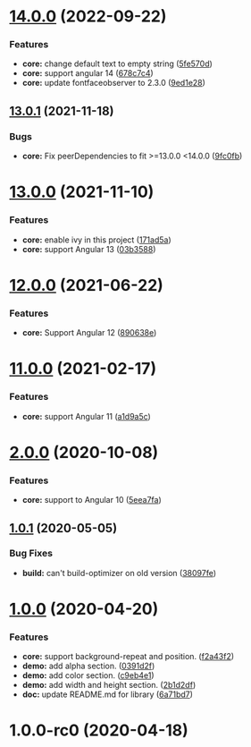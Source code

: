 # [14.0.0](https://github.com/MADCAZ/ngx-watermark/compare/13.0.1...14.0.0) (2022-09-22)


### Features

* **core:** change default text to empty string ([5fe570d](https://github.com/MADCAZ/ngx-watermark/commit/5fe570da0687655c6f2405020d145ff44207c046))
* **core:** support angular 14 ([678c7c4](https://github.com/MADCAZ/ngx-watermark/commit/678c7c4feafadc2bb06d3e2e4b1c46f3465b6c28))
* **core:** update fontfaceobserver to 2.3.0 ([9ed1e28](https://github.com/MADCAZ/ngx-watermark/commit/9ed1e285b2bd72acb3f8a5f4be5b87e9d15e190c))



## [13.0.1](https://github.com/MADCAZ/ngx-watermark/compare/13.0.0...13.0.1) (2021-11-18)
### Bugs

* **core:** Fix peerDependencies to fit >=13.0.0 <14.0.0 ([9fc0fb](https://github.com/MADCAZ/ngx-watermark/commit/e9fc0fb4a9d771155bf3220a131646688751f465))


# [13.0.0](https://github.com/MADCAZ/ngx-watermark/compare/12.0.0...13.0.0) (2021-11-10)


### Features

* **core:** enable ivy in this project ([171ad5a](https://github.com/MADCAZ/ngx-watermark/commit/171ad5a4e3a49302256f6370acef71a7210d8479))
* **core:** support Angular 13 ([03b3588](https://github.com/MADCAZ/ngx-watermark/commit/03b358817b01811ea37147a97aff8ad970b459e1))



# [12.0.0](https://github.com/MADCAZ/ngx-watermark/compare/11.0.0...12.0.0) (2021-06-22)


### Features

* **core:** Support Angular 12 ([890638e](https://github.com/MADCAZ/ngx-watermark/commit/890638e532fe3d824a3ac1074feee95c8e7b0433))



# [11.0.0](https://github.com/MADCAZ/ngx-watermark/compare/2.0.0...11.0.0) (2021-02-17)


### Features

* **core:** support Angular 11 ([a1d9a5c](https://github.com/MADCAZ/ngx-watermark/commit/a1d9a5c1415ad7676b2a99b1c49f099b0a748706))



# [2.0.0](https://github.com/MADCAZ/ngx-watermark/compare/1.0.1...2.0.0) (2020-10-08)


### Features

* **core:** support to Angular 10 ([5eea7fa](https://github.com/MADCAZ/ngx-watermark/commit/5eea7fa26910d2429fec9cba9a38fae50294f315))



## [1.0.1](https://github.com/MADCAZ/ngx-watermark/compare/1.0.0...1.0.1) (2020-05-05)


### Bug Fixes

* **build:** can't build-optimizer on old version ([38097fe](https://github.com/MADCAZ/ngx-watermark/commit/38097fe3651970a196ae941efb19d12fd3436971))



# [1.0.0](https://github.com/MADCAZ/ngx-watermark/compare/1.0.0-rc0...1.0.0) (2020-04-20)


### Features

* **core:** support background-repeat and position. ([f2a43f2](https://github.com/MADCAZ/ngx-watermark/commit/f2a43f27820657c7410cdd6269976a41fbd45ee5))
* **demo:** add alpha section. ([0391d2f](https://github.com/MADCAZ/ngx-watermark/commit/0391d2f494ad49cd90b81ee1d5ddaf53d1e98610))
* **demo:** add color section. ([c9eb4e1](https://github.com/MADCAZ/ngx-watermark/commit/c9eb4e1930d187245bde7c55e07d325985fe1275))
* **demo:** add width and height section. ([2b1d2df](https://github.com/MADCAZ/ngx-watermark/commit/2b1d2df7783745c2d4b22faf8f11a3d16b821e0b))
* **doc:** update README.md for library ([6a71bd7](https://github.com/MADCAZ/ngx-watermark/commit/6a71bd7686dad5e83fad1b5f95ebfd0929bf81bc))



# 1.0.0-rc0 (2020-04-18)



